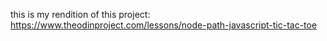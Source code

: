 this is my rendition of this project:
https://www.theodinproject.com/lessons/node-path-javascript-tic-tac-toe
